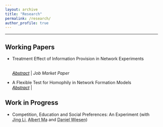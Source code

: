 ```yaml
---
layout: archive
title: "Research"
permalink: /research/
author_profile: true
---
```


<section class="page__content" itemprop="text">
<hr>
<h2 id="working-papers">Working Papers</h2>
<ul><li><a href="" style="text-decoration:none" target="_blank">Treatment Effect of Information Provision in Network Experiments</a>   

<br> <a href="#/" style="color:black" onclick="visib('jmp')"><em>Abstract</em></a> | <em>Job Market Paper </em></li></ul>

<div id="jmp" style="display: none; background-color: #F1F1F1; color: #666; padding: 10px"> Information provision has been a popular option in the experimenal literature. Unlike physical goods, 
information is easy to spread, causing concerns for spillovers. Such spillover can be important to gauge the effect of information provision. Intuitively, when neighbors 
have deep understanding about a policy, providing extra information may have diminshed effect. The treatment effect defined in this paper captures this idea by allowing the treatment effect to vary across the average neighbor 
outcomes. A nonlinear peer effect model is adopted to model the outcome and define such treatment effect. The simultaneity problem, which is further complicated by the nonlinearity, is solved by comparing agents with the same 
neighbors. The paper then constructs a non-parametric estimator for this treatment effect and the consistency of the estimator is established. Application of the proposed method to an anti-violence campaign illustrates the presence of 
considerable nonlinearities in the treatment effect.</div>


<ul><li><a href="" style="text-decoration:none" target="_blank">A Flexible Test for Homophily in Network Formation Models</a> 
<br> <a href="#/" style="color:black" onclick="visib('homop')"><em>Abstract</em></a> | <em></em></li></ul>

<div id="homop" style="display: none; background-color: #F1F1F1; color: #666; padding: 10px"> Various Studies have highlighted the role of homophily as a driver of network formation. Homophily 
refers to the idea that 'birds of a feather flock together'. The more general idea is that the difference in characteristics affect the network formation. However, when testing for the presence of 
homophily, researchers typically assume speciifc functional forms and distance measures for the difference in characteristics. However, economic theory provides little guidance on these assumptions and 
they can vary considerably across contexts. This paper provides a flexible test for homophily, imposing minimal assumption on the functional form of of link formation and the distance meausre. Homophily is 
characterized through derivatives of the conditional linking probability and the non-parametric density-weighted derivative is used to construct the test statistic. Asymptotic normality of the test statistic 
is established. A step-down procedure to select the homophilous variables among a set of variables is also constructed.</div>





<h2 id="works-in-progress">Work in Progress</h2>


<ul><li><p>Competition, Education and Social Preferences: An Experiment (with <a href="https://jingliuw.wixsite.com/mysite" style="color: inherit; text-decoration-style: dotted"  target="_blank">Jing Li</a>, <a href="https://people.bu.edu/ma/" style="color: inherit; text-decoration-style: dotted"  target="_blank">Albert Ma</a> and <a href="https://sites.google.com/site/danielwiesen1/home" style="color: inherit; text-decoration-style: dotted"  target="_blank">Daniel Wiesen</a>)</p> </li></ul>

<script>
function visib(id) {
  var x = document.getElementById(id);
  if (x.style.display === "none") {
    x.style.display = "block";
  } else {
    x.style.display = "none";
  }
}
</script>
</section>
